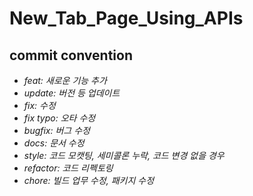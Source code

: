 # New_Tab_Page_Using_APIs



## commit convention
- *feat: 새로운 기능 추가*
- *update: 버전 등 업데이트*
- *fix: 수정*
- *fix typo: 오타 수정*
- *bugfix: 버그 수정*
- *docs: 문서 수정*
- *style: 코드 모캣팅, 세미콜론 누락, 코드 변경 없을 경우*
- *refactor: 코드 리펙토링*
- *chore: 빌드 업무 수정, 패키지 수정*
